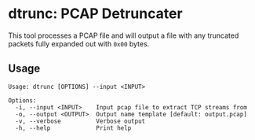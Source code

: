 # dtrunc: PCAP Detruncater

This tool processes a PCAP file and will output a file with any truncated packets fully expanded out with `0x00` bytes.

## Usage
```
Usage: dtrunc [OPTIONS] --input <INPUT>

Options:
  -i, --input <INPUT>    Input pcap file to extract TCP streams from
  -o, --output <OUTPUT>  Output name template [default: output.pcap]
  -v, --verbose          Verbose output
  -h, --help             Print help
```

